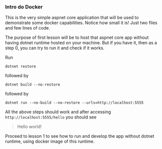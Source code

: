 ### Intro do Docker

This is the very simple aspnet core application that will be used to demonstrate some docker capabilities. Notice how small it is! Just two files and few lines of code.

The purpose of first lesson will be to host that aspnet core app without having dotnet runtime hosted on your machine. But if you have it, then as a step 0, you can try to run it and check if it works. 

Run

```dotnet restore```

followed by

```dotnet build --no-restore```

followed by

```dotnet run --no-build --no-restore --urls=http://localhost:5555```

All the above steps should work and after accessing `http://localhost:5555/hello` you should see

> Hello world!

Proceed to lesson 1 to see how to run and develop the app without dotnet runtime, using docker image of this runtime.

